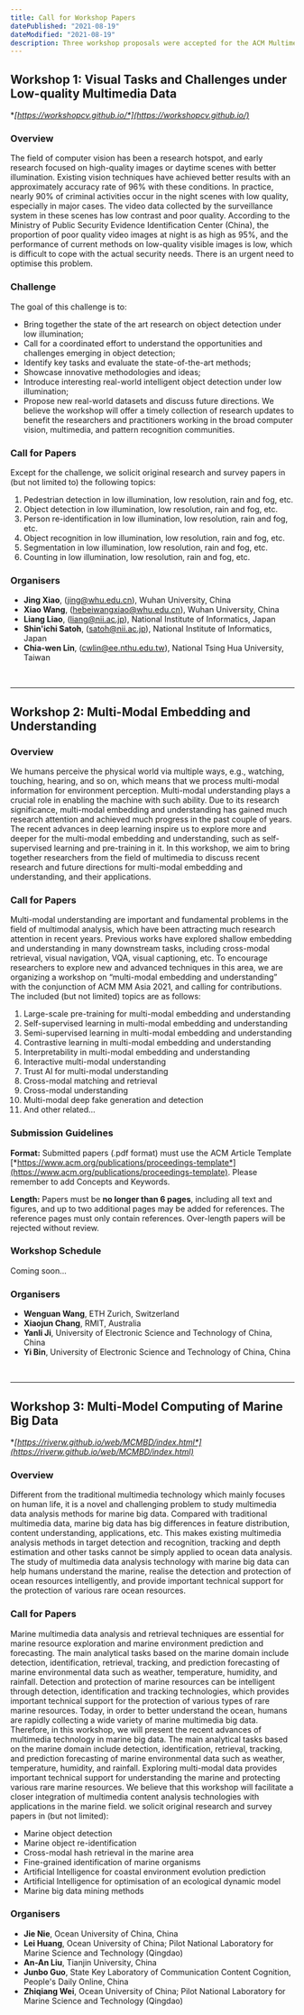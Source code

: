 ```yaml
---
title: Call for Workshop Papers
datePublished: "2021-08-19"
dateModified: "2021-08-19"
description: Three workshop proposals were accepted for the ACM Multimedia Asia 2021 edition.
---
```


## Workshop 1: Visual Tasks and Challenges under Low-quality Multimedia Data

**[*https://workshopcv.github.io/*](https://workshopcv.github.io/)**

### Overview

The field of computer vision has been a research hotspot, and early research focused on high-quality images or daytime scenes with better illumination. Existing vision techniques have achieved better results with an approximately accuracy rate of 96% with these conditions. In practice, nearly 90% of criminal activities occur in the night scenes with low quality, especially in major cases. The video data collected by the surveillance system in these scenes has low contrast and poor quality. According to the Ministry of Public Security Evidence Identification Center (China), the proportion of poor quality video images at night is as high as 95%, and the performance of current methods on low-quality visible images is low, which is difficult to cope with the actual security needs. There is an urgent need to optimise this problem. 

### Challenge

The goal of this challenge is to:

- Bring together the state of the art research on object detection under low illumination;
- Call for a coordinated effort to understand the opportunities and challenges emerging in object detection;
- Identify key tasks and evaluate the state-of-the-art methods;
- Showcase innovative methodologies and ideas;
- Introduce interesting real-world intelligent object detection under low illumination;
- Propose new real-world datasets and discuss future directions. We believe the workshop will offer a timely collection of research updates to benefit the researchers and practitioners working in the broad computer vision, multimedia, and pattern recognition communities.

### Call for Papers

Except for the challenge, we solicit original research and survey papers in (but not limited to) the following topics:
1) Pedestrian detection in low illumination, low resolution, rain and fog, etc.
2) Object detection in low illumination, low resolution, rain and fog, etc.
3) Person re-identification in low illumination, low resolution, rain and fog, etc.
4) Object recognition in low illumination, low resolution, rain and fog, etc.
5) Segmentation in low illumination, low resolution, rain and fog, etc.
6) Counting in low illumination, low resolution, rain and fog, etc.

<!-- ### Important Dates

-	Release of Training Date: **10 August, 2021**.
-	Release of Validation Date:	**10 September, 2021**.
-	Release of Test Date: **24 September, 2021**.
-	Result Submission Close: **8 October, 2021**.
-	Workshop Paper Submission: **18 October, 2021**.
-	Workshop Notification: **1 November, 2021**. -->

### Organisers
- **Jing Xiao**, ([jing@whu.edu.cn](mailto:jing@whu.edu.cn)), Wuhan University, China 
- **Xiao Wang**, ([hebeiwangxiao@whu.edu.cn](mailto:hebeiwangxiao@whu.edu.cn)), Wuhan University, China 
- **Liang Liao**, ([liang@nii.ac.jp](mailto:liang@nii.ac.jp)), National Institute of Informatics, Japan 
- **Shin'ichi Satoh**, ([satoh@nii.ac.jp](mailto:satoh@nii.ac.jp)), National Institute of Informatics, Japan 
- **Chia-wen Lin**, ([cwlin@ee.nthu.edu.tw](mailto:cwlin@ee.nthu.edu.tw)), National Tsing Hua University, Taiwan 

&nbsp;
***

## Workshop 2: Multi-Modal Embedding and Understanding 

### Overview
We humans perceive the physical world via multiple ways, e.g., watching, touching, hearing, and so on, which means that we process multi-modal information for environment perception. Multi-modal understanding plays a crucial role in enabling the machine with such ability. Due to its research significance, multi-modal embedding and understanding has gained much research attention and achieved much progress in the past couple of years. The recent advances in deep learning inspire us to explore more and deeper for the multi-modal embedding and understanding, such as self-supervised learning and pre-training in it. In this workshop, we aim to bring together researchers from the field of multimedia to discuss recent research and future directions for multi-modal embedding and understanding, and their applications.

### Call for Papers

Multi-modal understanding are important and fundamental problems in the field of multimodal analysis, which have been attracting much research attention in recent years. Previous works have explored shallow embedding and understanding in many downstream tasks, including cross-modal retrieval, visual navigation, VQA, visual captioning, etc. To encourage researchers to explore new and advanced techniques in this area, we are organizing a workshop on “multi-modal embedding and understanding” with the conjunction of ACM MM Asia 2021, and calling for contributions. The included (but not limited) topics are as follows:
1)	 Large-scale pre-training for multi-modal embedding and understanding
2)	 Self-supervised learning in multi-modal embedding and understanding
3)	 Semi-supervised learning in multi-modal embedding and understanding
4)	 Contrastive learning in multi-modal embedding and understanding
5)	 Interpretability in multi-modal embedding and understanding
6) 	 Interactive multi-modal understanding
7)	 Trust AI for multi-modal understanding
8)	 Cross-modal matching and retrieval
9)	 Cross-modal understanding
10)  Multi-modal deep fake generation and detection
11)	 And other related...

### Submission Guidelines
**Format:** Submitted papers (.pdf format) must use the ACM Article Template [*https://www.acm.org/publications/proceedings-template*](https://www.acm.org/publications/proceedings-template). Please remember to add Concepts and Keywords.

**Length:** Papers must be **no longer than 6 pages**, including all text and figures, and up to two additional pages may be added for references. The reference pages must only contain references. Over-length papers will be rejected without review.

### Workshop Schedule
Coming soon...

<!-- ### Important dates
- Paper Submission Deadline: **13 October, 2021**.
- Notifications of Acceptance: **3 November, 2021**.
- Camera-ready Submission: **10 November, 2021**. -->

### Organisers
- **Wenguan Wang**, ETH Zurich, Switzerland
- **Xiaojun Chang**, RMIT, Australia
- **Yanli Ji**, University of Electronic Science and Technology of China, China
- **Yi Bin**, University of Electronic Science and Technology of China, China

&nbsp;
***
## Workshop 3: Multi-Model Computing of Marine Big Data


**[*https://riverw.github.io/web/MCMBD/index.html*](https://riverw.github.io/web/MCMBD/index.html)**

### Overview
Different from the traditional multimedia technology which mainly focuses on human life, it is a novel and challenging problem to study multimedia data analysis methods for marine big data. Compared with traditional multimedia data, marine big data has big differences in feature distribution, content understanding, applications, etc. This makes existing multimedia analysis methods in target detection and recognition, tracking and depth estimation and other tasks cannot be simply applied to ocean data analysis. The study of multimedia data analysis technology with marine big data can help humans understand the marine, realise the detection and protection of ocean resources intelligently, and provide important technical support for the protection of various rare ocean resources. 

### Call for Papers
Marine multimedia data analysis and retrieval techniques are essential for marine resource exploration and marine environment prediction and forecasting. The main analytical tasks based on the marine domain include detection, identification, retrieval, tracking, and prediction forecasting of marine environmental data such as weather, temperature, humidity, and rainfall. Detection and protection of marine resources can be intelligent through detection, identification and tracking technologies, which provides important technical support for the protection of various types of rare marine resources. Today, in order to better understand the ocean, humans are rapidly collecting a wide variety of marine multimedia big data. Therefore, in this workshop, we will present the recent advances of multimedia technology in marine big data. The main analytical tasks based on the marine domain include detection, identification, retrieval, tracking, and prediction forecasting of marine environmental data such as weather, temperature, humidity, and rainfall. Exploring multi-modal data provides important technical support for understanding the marine and protecting various rare marine resources. We believe that this workshop will facilitate a closer integration of multimedia content analysis technologies with applications in the marine field. we solicit original research and survey papers in (but not limited):

-   Marine object detection
-   Marine object re-identification
-   Cross-modal hash retrieval in the marine area
-   Fine-grained identification of marine organisms
-   Artificial Intelligence for coastal environment evolution prediction
-   Artificial Intelligence for optimisation of an ecological dynamic model
-   Marine big data mining methods

<!-- ### Important Dates

-   Submission Deadline: **15 October, 2021**.
-   Notifications of Acceptance: **15 November, 2021**.
-   Camera-ready Submission: **20 November, 2021**. -->

### Organisers
- **Jie Nie**, Ocean University of China, China
- **Lei Huang**, Ocean University of China; Pilot National Laboratory for Marine Science and Technology (Qingdao)
- **An-An Liu**, Tianjin University, China
- **Junbo Guo**, State Key Laboratory of Communication Content Cognition, People's Daily Online, China
- **Zhiqiang Wei**, Ocean University of China; Pilot National Laboratory for Marine Science and Technology (Qingdao)
